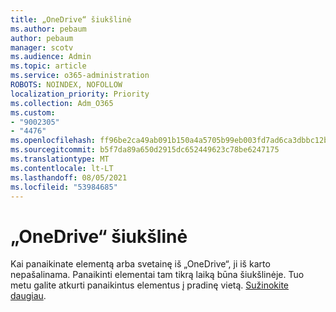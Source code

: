 ```yaml
---
title: „OneDrive“ šiukšlinė
ms.author: pebaum
author: pebaum
manager: scotv
ms.audience: Admin
ms.topic: article
ms.service: o365-administration
ROBOTS: NOINDEX, NOFOLLOW
localization_priority: Priority
ms.collection: Adm_O365
ms.custom:
- "9002305"
- "4476"
ms.openlocfilehash: ff96be2ca49ab091b150a4a5705b99eb003fd7ad6ca3dbbc12b47358bb04563f
ms.sourcegitcommit: b5f7da89a650d2915dc652449623c78be6247175
ms.translationtype: MT
ms.contentlocale: lt-LT
ms.lasthandoff: 08/05/2021
ms.locfileid: "53984685"
---
```

# <a name="onedrive-recycle-bin"></a>„OneDrive“ šiukšlinė

Kai panaikinate elementą arba svetainę iš „OneDrive“, ji iš karto nepašalinama. Panaikinti elementai tam tikrą laiką būna šiukšlinėje. Tuo metu galite atkurti panaikintus elementus į pradinę vietą. [Sužinokite daugiau](https://support.office.com/article/restore-deleted-files-or-folders-in-onedrive-949ada80-0026-4db3-a953-c99083e6a84f?ui=en-US&rs=en-US&ad=US).
